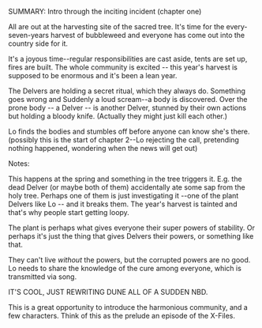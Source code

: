 SUMMARY: Intro through the inciting incident (chapter one)

All are out at the harvesting site of the sacred tree. It's time for the every-seven-years harvest of bubbleweed and everyone has come out into the country side for it. 

It's a joyous time--regular responsibilities are cast aside, tents are set up, fires are built.  The whole community is excited -- this year's harvest is supposed to be enormous and it's been a lean year.  

The Delvers are holding a secret ritual, which they always do.  Something goes wrong and 
Suddenly a loud scream--a body is discovered.  Over the prone body -- a Delver -- is another Delver, stunned by their own actions but holding a bloody knife.  (Actually they might just kill each other.)

Lo finds the bodies and stumbles off before anyone can know she's there. (possibly this is the start of chapter 2--Lo rejecting the call, pretending nothing happened, wondering when the news will get out)


Notes:

This happens at the spring and something in the tree triggers it.  E.g. the dead Delver (or maybe both of them) accidentally ate some sap from the holy tree. Perhaps one of them is just investigating it --one of the plant Delvers like Lo -- and it breaks them.  The year's harvest is tainted and that's why people start getting loopy. 

The plant is perhaps what gives everyone their super powers of stability. Or perhaps it's just the thing that gives Delvers their powers, or something like that.  

They can't live *without* the powers,  but the corrupted powers are no good.  Lo needs to share the knowledge of the cure among everyone, which is transmitted via song. 

IT'S COOL, JUST REWRITING DUNE ALL OF A SUDDEN NBD. 

This is a great opportunity to introduce the harmonious community, and a few characters.  Think of this as the prelude an episode of the X-Files. 

